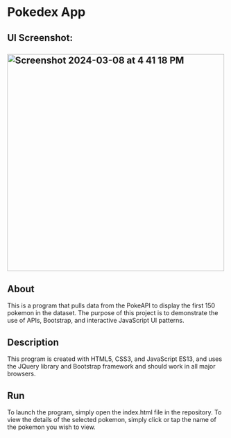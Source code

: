 # Pokedex App

## UI Screenshot: <br /> <br /> <img width="500" alt="Screenshot 2024-03-08 at 4 41 18 PM" src="https://github.com/TheGregAllison/Bootstrap_API_Interface/assets/146021687/55b21afb-b74e-4cb9-a5c3-fda08a534014">

## About

This is a program that pulls data from the PokeAPI to display the first 150 pokemon in the dataset. The purpose of this project is to demonstrate the use of APIs, Bootstrap, and interactive JavaScript UI patterns.

## Description

This program is created with HTML5, CSS3, and JavaScript ES13, and uses the JQuery library and Bootstrap framework and should work in all major browsers.

## Run

To launch the program, simply open the index.html file in the repository. To view the details of the selected pokemon, simply click or tap the name of the pokemon you wish to view.
